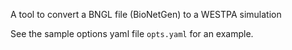 A tool to convert a BNGL file (BioNetGen) to a WESTPA simulation

See the sample options yaml file ```opts.yaml``` for an example. 
